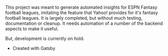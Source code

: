 This project was meant to generate automated insights for ESPN Fantasy football leagues, imitating the feature that Yahoo! provides for it's fantasy football leagues. It is largely completed, but without much testing, documentation or cleanup. It needs automation of a number of the backend aspects to make it useful. 

But, development is currently on hold.

* Created with Gatsby 
